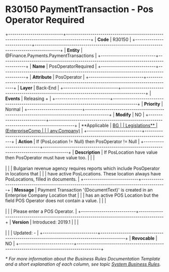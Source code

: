 ﻿---
erp.type: business-rule
erp.entity: Finance.Payments.PaymentTransactions
---

# R30150 PaymentTransaction - Pos Operator Required
+---------------------------+------------------------------------------------------------------------------------------+
| **Code**                  | R30150                                                                                   |
+---------------------------+------------------------------------------------------------------------------------------+
| **Entity**                | @Finance.Payments.PaymentTransactions                                                    |
+---------------------------+------------------------------------------------------------------------------------------+
| **Name**                  | PosOperatorRequired                                                                      |
+---------------------------+------------------------------------------------------------------------------------------+
| **Attribute**             | PosOperator                                                                              |
+---------------------------+------------------------------------------------------------------------------------------+
| **Layer**                 | Back-End                                                                                 |
+---------------------------+------------------------------------------------------------------------------------------+
| **Events**                | Releasing +                                                                              |
+---------------------------+------------------------------------------------------------------------------------------+
| **Priority**              | Normal                                                                                   |
+---------------------------+------------------------------------------------------------------------------------------+
| **Modify**                | NO                                                                                       |
+---------------------------+------------------------------------------------------------------------------------------+
| **Applicable              | [BG                                                                                      |
| Legislations**            | (EnterpriseComp                                                                          |
|                           | any.Company)](xref:applicable-legislations)                                              |
+---------------------------+------------------------------------------------------------------------------------------+
| **Action**                | If (PosLocation != Null) then PosOperator != Null                                        |
+---------------------------+------------------------------------------------------------------------------------------+
| **Description**           | If PosLocation have value then PosOperator must have value too.                          |
|                           | <br/><br/>                                                                               |
|                           | Bulgarian revenue agency requires reports which include PosOperator in locations that    |
|                           | have active PosLocations. These location always have PosLocations, filled in documents.  |
+---------------------------+------------------------------------------------------------------------------------------+
| **Message**               | Payment Transaction \'{DocumentText}\' is created in an Enterprise Company Location that |
|                           | has an active POS Location but the field POS Operator does not contain a value.          |
|                           | <br/><br/>                                                                               |
|                           | Please enter a POS Operator.                                                             |
+---------------------------+------------------------------------------------------------------------------------------+
| **Version**               | Introduced: 2019.1                                                                       |
|                           | <br/><br/>                                                                               |
|                           | Updated: -                                                                               |
+---------------------------+------------------------------------------------------------------------------------------+
| **Revocable**             | NO                                                                                       |
+---------------------------+------------------------------------------------------------------------------------------+

*\* For more information about the Business Rules Documentation Template and a short explanation of each column, see
topic [System Business Rules](../templates/template-description-system-business-rules.md).*
